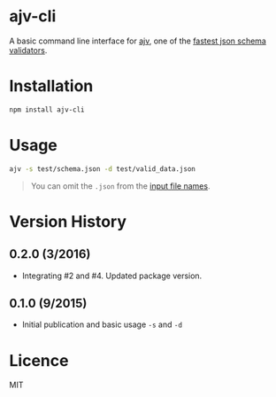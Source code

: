 # ajv-cli

A basic command line interface for [ajv](https://github.com/epoberezkin/ajv), one of the [fastest json schema validators](https://github.com/ebdrup/json-schema-benchmark).

# Installation

```sh
npm install ajv-cli
```

# Usage

```sh
ajv -s test/schema.json -d test/valid_data.json
```

> You can omit the `.json` from the [input file names](https://nodejs.org/api/modules.html#modules_file_modules). 

# Version History

## 0.2.0 (3/2016)

- Integrating #2 and #4. Updated package version.

## 0.1.0 (9/2015)

 - Initial publication and basic usage `-s` and `-d`

# Licence

MIT